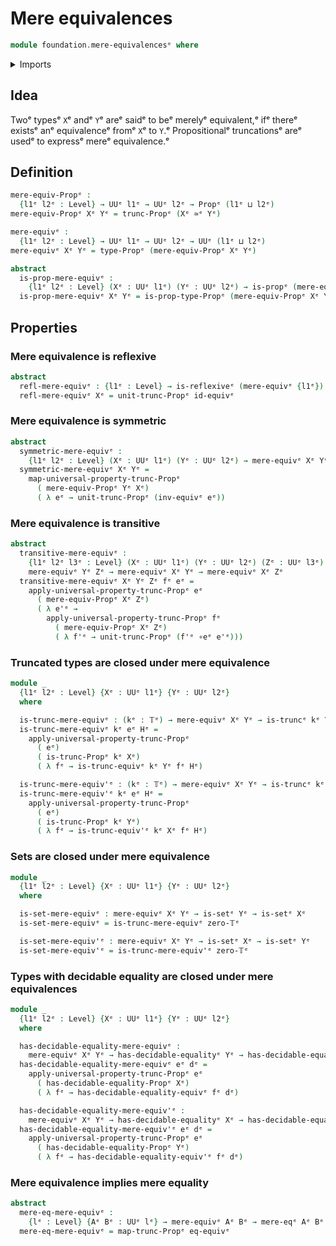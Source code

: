 # Mere equivalences

```agda
module foundation.mere-equivalencesᵉ where
```

<details><summary>Imports</summary>

```agda
open import foundation.binary-relationsᵉ
open import foundation.decidable-equalityᵉ
open import foundation.functoriality-propositional-truncationᵉ
open import foundation.mere-equalityᵉ
open import foundation.propositional-truncationsᵉ
open import foundation.univalenceᵉ
open import foundation.universe-levelsᵉ

open import foundation-core.equivalencesᵉ
open import foundation-core.propositionsᵉ
open import foundation-core.setsᵉ
open import foundation-core.truncated-typesᵉ
open import foundation-core.truncation-levelsᵉ
```

</details>

## Idea

Twoᵉ typesᵉ `X`ᵉ andᵉ `Y`ᵉ areᵉ saidᵉ to beᵉ merelyᵉ equivalent,ᵉ ifᵉ thereᵉ existsᵉ anᵉ
equivalenceᵉ fromᵉ `X`ᵉ to `Y`.ᵉ Propositionalᵉ truncationsᵉ areᵉ usedᵉ to expressᵉ mereᵉ
equivalence.ᵉ

## Definition

```agda
mere-equiv-Propᵉ :
  {l1ᵉ l2ᵉ : Level} → UUᵉ l1ᵉ → UUᵉ l2ᵉ → Propᵉ (l1ᵉ ⊔ l2ᵉ)
mere-equiv-Propᵉ Xᵉ Yᵉ = trunc-Propᵉ (Xᵉ ≃ᵉ Yᵉ)

mere-equivᵉ :
  {l1ᵉ l2ᵉ : Level} → UUᵉ l1ᵉ → UUᵉ l2ᵉ → UUᵉ (l1ᵉ ⊔ l2ᵉ)
mere-equivᵉ Xᵉ Yᵉ = type-Propᵉ (mere-equiv-Propᵉ Xᵉ Yᵉ)

abstract
  is-prop-mere-equivᵉ :
    {l1ᵉ l2ᵉ : Level} (Xᵉ : UUᵉ l1ᵉ) (Yᵉ : UUᵉ l2ᵉ) → is-propᵉ (mere-equivᵉ Xᵉ Yᵉ)
  is-prop-mere-equivᵉ Xᵉ Yᵉ = is-prop-type-Propᵉ (mere-equiv-Propᵉ Xᵉ Yᵉ)
```

## Properties

### Mere equivalence is reflexive

```agda
abstract
  refl-mere-equivᵉ : {l1ᵉ : Level} → is-reflexiveᵉ (mere-equivᵉ {l1ᵉ})
  refl-mere-equivᵉ Xᵉ = unit-trunc-Propᵉ id-equivᵉ
```

### Mere equivalence is symmetric

```agda
abstract
  symmetric-mere-equivᵉ :
    {l1ᵉ l2ᵉ : Level} (Xᵉ : UUᵉ l1ᵉ) (Yᵉ : UUᵉ l2ᵉ) → mere-equivᵉ Xᵉ Yᵉ → mere-equivᵉ Yᵉ Xᵉ
  symmetric-mere-equivᵉ Xᵉ Yᵉ =
    map-universal-property-trunc-Propᵉ
      ( mere-equiv-Propᵉ Yᵉ Xᵉ)
      ( λ eᵉ → unit-trunc-Propᵉ (inv-equivᵉ eᵉ))
```

### Mere equivalence is transitive

```agda
abstract
  transitive-mere-equivᵉ :
    {l1ᵉ l2ᵉ l3ᵉ : Level} (Xᵉ : UUᵉ l1ᵉ) (Yᵉ : UUᵉ l2ᵉ) (Zᵉ : UUᵉ l3ᵉ) →
    mere-equivᵉ Yᵉ Zᵉ → mere-equivᵉ Xᵉ Yᵉ → mere-equivᵉ Xᵉ Zᵉ
  transitive-mere-equivᵉ Xᵉ Yᵉ Zᵉ fᵉ eᵉ =
    apply-universal-property-trunc-Propᵉ eᵉ
      ( mere-equiv-Propᵉ Xᵉ Zᵉ)
      ( λ e'ᵉ →
        apply-universal-property-trunc-Propᵉ fᵉ
          ( mere-equiv-Propᵉ Xᵉ Zᵉ)
          ( λ f'ᵉ → unit-trunc-Propᵉ (f'ᵉ ∘eᵉ e'ᵉ)))
```

### Truncated types are closed under mere equivalence

```agda
module _
  {l1ᵉ l2ᵉ : Level} {Xᵉ : UUᵉ l1ᵉ} {Yᵉ : UUᵉ l2ᵉ}
  where

  is-trunc-mere-equivᵉ : (kᵉ : 𝕋ᵉ) → mere-equivᵉ Xᵉ Yᵉ → is-truncᵉ kᵉ Yᵉ → is-truncᵉ kᵉ Xᵉ
  is-trunc-mere-equivᵉ kᵉ eᵉ Hᵉ =
    apply-universal-property-trunc-Propᵉ
      ( eᵉ)
      ( is-trunc-Propᵉ kᵉ Xᵉ)
      ( λ fᵉ → is-trunc-equivᵉ kᵉ Yᵉ fᵉ Hᵉ)

  is-trunc-mere-equiv'ᵉ : (kᵉ : 𝕋ᵉ) → mere-equivᵉ Xᵉ Yᵉ → is-truncᵉ kᵉ Xᵉ → is-truncᵉ kᵉ Yᵉ
  is-trunc-mere-equiv'ᵉ kᵉ eᵉ Hᵉ =
    apply-universal-property-trunc-Propᵉ
      ( eᵉ)
      ( is-trunc-Propᵉ kᵉ Yᵉ)
      ( λ fᵉ → is-trunc-equiv'ᵉ kᵉ Xᵉ fᵉ Hᵉ)
```

### Sets are closed under mere equivalence

```agda
module _
  {l1ᵉ l2ᵉ : Level} {Xᵉ : UUᵉ l1ᵉ} {Yᵉ : UUᵉ l2ᵉ}
  where

  is-set-mere-equivᵉ : mere-equivᵉ Xᵉ Yᵉ → is-setᵉ Yᵉ → is-setᵉ Xᵉ
  is-set-mere-equivᵉ = is-trunc-mere-equivᵉ zero-𝕋ᵉ

  is-set-mere-equiv'ᵉ : mere-equivᵉ Xᵉ Yᵉ → is-setᵉ Xᵉ → is-setᵉ Yᵉ
  is-set-mere-equiv'ᵉ = is-trunc-mere-equiv'ᵉ zero-𝕋ᵉ
```

### Types with decidable equality are closed under mere equivalences

```agda
module _
  {l1ᵉ l2ᵉ : Level} {Xᵉ : UUᵉ l1ᵉ} {Yᵉ : UUᵉ l2ᵉ}
  where

  has-decidable-equality-mere-equivᵉ :
    mere-equivᵉ Xᵉ Yᵉ → has-decidable-equalityᵉ Yᵉ → has-decidable-equalityᵉ Xᵉ
  has-decidable-equality-mere-equivᵉ eᵉ dᵉ =
    apply-universal-property-trunc-Propᵉ eᵉ
      ( has-decidable-equality-Propᵉ Xᵉ)
      ( λ fᵉ → has-decidable-equality-equivᵉ fᵉ dᵉ)

  has-decidable-equality-mere-equiv'ᵉ :
    mere-equivᵉ Xᵉ Yᵉ → has-decidable-equalityᵉ Xᵉ → has-decidable-equalityᵉ Yᵉ
  has-decidable-equality-mere-equiv'ᵉ eᵉ dᵉ =
    apply-universal-property-trunc-Propᵉ eᵉ
      ( has-decidable-equality-Propᵉ Yᵉ)
      ( λ fᵉ → has-decidable-equality-equiv'ᵉ fᵉ dᵉ)
```

### Mere equivalence implies mere equality

```agda
abstract
  mere-eq-mere-equivᵉ :
    {lᵉ : Level} {Aᵉ Bᵉ : UUᵉ lᵉ} → mere-equivᵉ Aᵉ Bᵉ → mere-eqᵉ Aᵉ Bᵉ
  mere-eq-mere-equivᵉ = map-trunc-Propᵉ eq-equivᵉ
```